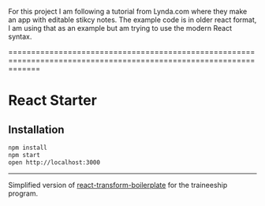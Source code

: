 For this project I am following a tutorial from Lynda.com where they make an app with editable stikcy notes. The example code is in older react format, I am using that as an example but am trying to use the modern React syntax.

===================================================================================================================

# React Starter

## Installation

```bash
npm install
npm start
open http://localhost:3000
```


------------------

Simplified version of [react-transform-boilerplate](https://github.com/gaearon/react-transform-boilerplate) for the
traineeship program.
